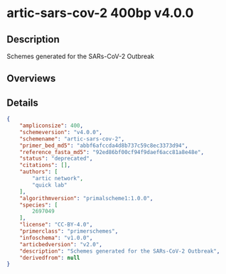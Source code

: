 # artic-sars-cov-2 400bp v4.0.0

## Description

Schemes generated for the SARs-CoV-2 Outbreak

## Overviews

## Details

```json
{
    "ampliconsize": 400,
    "schemeversion": "v4.0.0",
    "schemename": "artic-sars-cov-2",
    "primer_bed_md5": "abbf6afccda4d8b737c59c8ec3373d94",
    "reference_fasta_md5": "92ed86bf00cf94f9daef6acc81a8e48e",
    "status": "deprecated",
    "citations": [],
    "authors": [
        "artic network",
        "quick lab"
    ],
    "algorithmversion": "primalscheme1:1.0.0",
    "species": [
        2697049
    ],
    "license": "CC-BY-4.0",
    "primerclass": "primerschemes",
    "infoschema": "v1.0.0",
    "articbedversion": "v2.0",
    "description": "Schemes generated for the SARs-CoV-2 Outbreak",
    "derivedfrom": null
}
```

